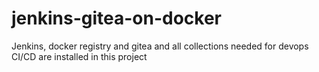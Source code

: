 # jenkins-gitea-on-docker
Jenkins, docker registry and gitea and all collections needed for devops CI/CD are installed in this project
